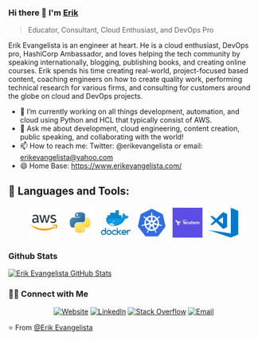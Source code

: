 ### Hi there 👋 I'm [Erik](https://www.erikevangelista.com)
> Educator, Consultant, Cloud Enthusiast, and DevOps Pro




<div>
 <p>
Erik Evangelista is an engineer at heart. He is a cloud enthusiast, DevOps pro, HashiCorp Ambassador, and loves helping the tech community by speaking internationally, blogging, publishing books, and creating online courses. Erik spends his time creating real-world, project-focused based content, coaching engineers on how to create quality work, performing technical research for various firms, and consulting for customers around the globe on cloud and DevOps projects.
   
   
- 🔭 I’m currently working on all things development, automation, and cloud using Python and HCL that typically consist of AWS.
- 💬 Ask me about development, cloud engineering, content creation, public speaking, and collaborating with the world!
- 📫 How to reach me: Twitter: @erikevangelista or email: erikevangelista@yahoo.com
- 😄 Home Base: https://www.erikevangelista.com/

</p>
</div>

## 🧰 Languages and Tools:
<p align="center">
<img src="https://raw.githubusercontent.com/github/explore/80688e429a7d4ef2fca1e82350fe8e3517d3494d/topics/aws/aws.png" alt="AWS" height="60" style="vertical-align:top; margin:4px">
<img src="https://raw.githubusercontent.com/github/explore/80688e429a7d4ef2fca1e82350fe8e3517d3494d/topics/python/python.png" alt="Python" height="60" style="vertical-align:top; margin:4px">
<img src="https://raw.githubusercontent.com/github/explore/80688e429a7d4ef2fca1e82350fe8e3517d3494d/topics/docker/docker.png" alt="Docker" height="60" style="vertical-align:top; margin:4px">
<img src="https://raw.githubusercontent.com/github/explore/80688e429a7d4ef2fca1e82350fe8e3517d3494d/topics/kubernetes/kubernetes.png" alt="Kubernetes" height="60" style="vertical-align:top; margin:4px">
 <img src="https://raw.githubusercontent.com/github/explore/80688e429a7d4ef2fca1e82350fe8e3517d3494d/topics/terraform/terraform.png" alt="Terraform" height="60" style="vertical-align:top; margin:4px">
<img src="https://raw.githubusercontent.com/github/explore/80688e429a7d4ef2fca1e82350fe8e3517d3494d/topics/visual-studio-code/visual-studio-code.png" alt="VS Code" height="60" style="vertical-align:top; margin:4px">
</p>


### Github Stats

[![Erik Evangelista GitHub Stats](https://github-readme-stats.vercel.app/api?username=erikevangelista&show_icons=true&count_private=true)](https://github.com/erikevangelista)

<h3> 🤝🏻 Connect with Me </h3>

<p align="center">
<a href="http://www.erikevangelista.com" target="_blank"><img alt="Website" src="https://img.shields.io/badge/Website-www.erikevangelista.com-blue?style=flat&logo=google-chrome"></a>
<a href="https://www.linkedin.com/in/erikevangelista/" target="_blank"><img alt="LinkedIn" src="https://img.shields.io/badge/LinkedIn-@erikevangelista-blue?style=flat&logo=linkedin"></a>
<a href="https://twitter.com/erikevangelista" target="_blank"><img alt="Stack Overflow" src="https://img.shields.io/twitter/follow/erikevangelista?style=social"></a>
<a href="mailto:erikevangelista@yahoo.com"><img alt="Email" src="https://img.shields.io/badge/Email-erikevangelista@yahoo.com-blue?style=flat&logo=gmail"></a>
</p>


⭐️ From [@Erik Evangelista](https://github.com/erikevangelista)
